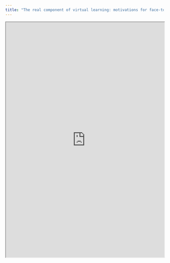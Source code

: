 ```yaml
---
title: "The real component of virtual learning: motivations for face-to-face MOOC meetings in developing and industrialised countries"
---
```




<iframe height="750" width="100%" src="https://ewelton.github.io/ktest/wiki.html#The%20real%20component%20of%20virtual%20learning:%20motivations%20for%20face-to-face%20MOOC%20meetings%20in%20developing%20and%20industrialised%20countries"></iframe>
